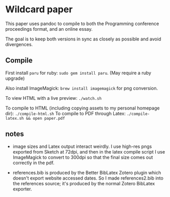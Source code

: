 # Wildcard paper

This paper uses pandoc to compile to both the Programming conference proceedings format, and an online essay.

The goal is to keep both versions in sync as closely as possible and avoid divergences.

## Compile

First install `paru` for ruby: `sudo gem install paru`. (May require a ruby upgrade)

Also install ImageMagick: `brew install imagemagick` for png conversion.

To view HTML with a live preview: `./watch.sh`

To compile to HTML (including copying assets to my personal homepage dir): `./compile-html.sh`
To compile to PDF through Latex: `./compile-latex.sh && open paper.pdf`

## notes

* image sizes and Latex output interact weirdly. I use high-res pngs exported from Sketch at 72dpi, and then in the latex compile script I use ImageMagick to convert to 300dpi so that the final size comes out correctly in the pdf.

* references.bib is produced by the Better BibLatex Zotero plugin which doesn't export website accessed dates. So I made references2.bib into the references source; it's produced by the normal Zotero BibLatex exporter.
